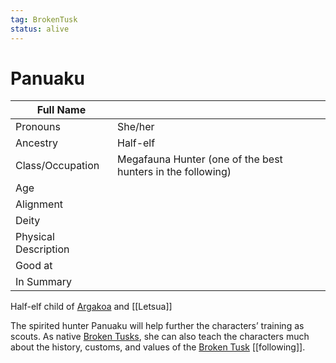 ```yaml
---
tag: BrokenTusk
status: alive
---
```

# Panuaku

| Full Name            |     |
| -------------------- | --- |
| Pronouns             | She/her |
| Ancestry             | Half-elf |
| Class/Occupation     | Megafauna Hunter (one of the best hunters in the following) |
| Age                  |     |
| Alignment            |     |
| Deity                |     |
| Physical Description |     |
| Good at              |     |
| In Summary           |     |

Half-elf child of [Argakoa](Argakoa-the-Songsinger) and [[Letsua]] 

The spirited hunter Panuaku will help further the characters’ training as scouts. As native [Broken Tusks](Broken-Tusk), she can also teach the characters much about the history, customs, and values of the [Broken Tusk](Broken-Tusk) [[following]].
 

